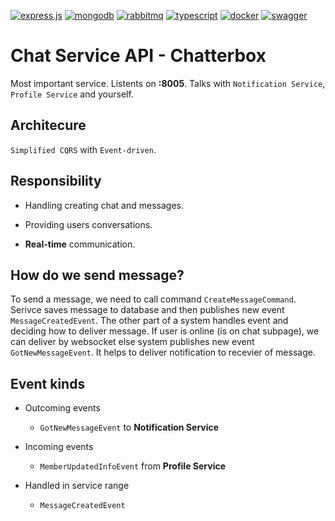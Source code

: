 [![express.js](https://img.shields.io/badge/Express.js-404D59?style=for-the-badge)]()
[![mongodb](https://img.shields.io/badge/MongoDB-4EA94B?style=for-the-badge&logo=mongodb&logoColor=white)]()
[![rabbitmq](https://img.shields.io/badge/rabbitmq-%23FF6600.svg?&style=for-the-badge&logo=rabbitmq&logoColor=white)]()
[![typescript](https://img.shields.io/badge/TypeScript-007ACC?style=for-the-badge&logo=typescript&logoColor=white)]()
[![docker](https://img.shields.io/badge/docker-%230db7ed.svg?style=for-the-badge&logo=docker&logoColor=white)]()
[![swagger](https://img.shields.io/badge/-Swagger-%23Clojure?style=for-the-badge&logo=swagger&logoColor=white)]()

# Chat Service API - Chatterbox

Most important service. Listents on **:8005**. Talks with `Notification Service`, `Profile Service` and yourself.

## Architecure

`Simplified CQRS` with `Event-driven`.

## Responsibility

- Handling creating chat and messages.

- Providing users conversations.

- **Real-time** communication.

## How do we send message?

To send a message, we need to call command `CreateMessageCommand`. Serivce saves message to database and then publishes new event `MessageCreatedEvent`. The other part of a system handles event and deciding how to deliver message. If user is online (is on chat subpage), we can deliver by websocket else system publishes new event `GotNewMessageEvent`. It helps to deliver notification to recevier of message.

## Event kinds

- Outcoming events

  - `GotNewMessageEvent` to **Notification Service**

- Incoming events

  - `MemberUpdatedInfoEvent` from **Profile Service**

- Handled in service range

  - `MessageCreatedEvent`
